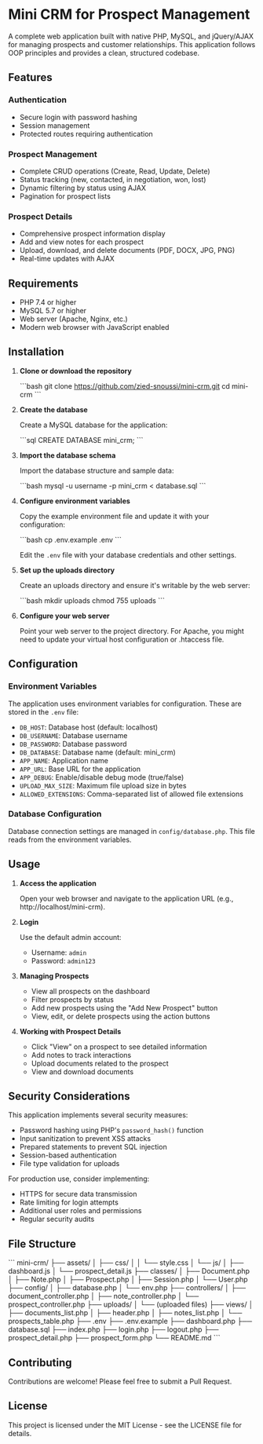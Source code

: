 # Mini CRM for Prospect Management

A complete web application built with native PHP, MySQL, and jQuery/AJAX for managing prospects and customer relationships. This application follows OOP principles and provides a clean, structured codebase.

## Features

### Authentication
- Secure login with password hashing
- Session management
- Protected routes requiring authentication

### Prospect Management
- Complete CRUD operations (Create, Read, Update, Delete)
- Status tracking (new, contacted, in negotiation, won, lost)
- Dynamic filtering by status using AJAX
- Pagination for prospect lists

### Prospect Details
- Comprehensive prospect information display
- Add and view notes for each prospect
- Upload, download, and delete documents (PDF, DOCX, JPG, PNG)
- Real-time updates with AJAX

## Requirements

- PHP 7.4 or higher
- MySQL 5.7 or higher
- Web server (Apache, Nginx, etc.)
- Modern web browser with JavaScript enabled

## Installation

1. **Clone or download the repository**

   \`\`\`bash
   git clone https://github.com/zied-snoussi/mini-crm.git
   cd mini-crm
   \`\`\`

2. **Create the database**

   Create a MySQL database for the application:

   \`\`\`sql
   CREATE DATABASE mini_crm;
   \`\`\`

3. **Import the database schema**

   Import the database structure and sample data:

   \`\`\`bash
   mysql -u username -p mini_crm < database.sql
   \`\`\`

4. **Configure environment variables**

   Copy the example environment file and update it with your configuration:

   \`\`\`bash
   cp .env.example .env
   \`\`\`

   Edit the `.env` file with your database credentials and other settings.

5. **Set up the uploads directory**

   Create an uploads directory and ensure it's writable by the web server:

   \`\`\`bash
   mkdir uploads
   chmod 755 uploads
   \`\`\`

6. **Configure your web server**

   Point your web server to the project directory. For Apache, you might need to update your virtual host configuration or .htaccess file.

## Configuration

### Environment Variables

The application uses environment variables for configuration. These are stored in the `.env` file:

- `DB_HOST`: Database host (default: localhost)
- `DB_USERNAME`: Database username
- `DB_PASSWORD`: Database password
- `DB_DATABASE`: Database name (default: mini_crm)
- `APP_NAME`: Application name
- `APP_URL`: Base URL for the application
- `APP_DEBUG`: Enable/disable debug mode (true/false)
- `UPLOAD_MAX_SIZE`: Maximum file upload size in bytes
- `ALLOWED_EXTENSIONS`: Comma-separated list of allowed file extensions

### Database Configuration

Database connection settings are managed in `config/database.php`. This file reads from the environment variables.

## Usage

1. **Access the application**

   Open your web browser and navigate to the application URL (e.g., http://localhost/mini-crm).

2. **Login**

   Use the default admin account:
   - Username: `admin`
   - Password: `admin123`

3. **Managing Prospects**

   - View all prospects on the dashboard
   - Filter prospects by status
   - Add new prospects using the "Add New Prospect" button
   - View, edit, or delete prospects using the action buttons

4. **Working with Prospect Details**

   - Click "View" on a prospect to see detailed information
   - Add notes to track interactions
   - Upload documents related to the prospect
   - View and download documents

## Security Considerations

This application implements several security measures:

- Password hashing using PHP's `password_hash()` function
- Input sanitization to prevent XSS attacks
- Prepared statements to prevent SQL injection
- Session-based authentication
- File type validation for uploads

For production use, consider implementing:

- HTTPS for secure data transmission
- Rate limiting for login attempts
- Additional user roles and permissions
- Regular security audits

## File Structure

\`\`\`
mini-crm/
├── assets/
│   ├── css/
│   │   └── style.css
│   └── js/
│       ├── dashboard.js
│       └── prospect_detail.js
├── classes/
│   ├── Document.php
│   ├── Note.php
│   ├── Prospect.php
│   ├── Session.php
│   └── User.php
├── config/
│   ├── database.php
│   └── env.php
├── controllers/
│   ├── document_controller.php
│   ├── note_controller.php
│   └── prospect_controller.php
├── uploads/
│   └── (uploaded files)
├── views/
│   ├── documents_list.php
│   ├── header.php
│   ├── notes_list.php
│   └── prospects_table.php
├── .env
├── .env.example
├── dashboard.php
├── database.sql
├── index.php
├── login.php
├── logout.php
├── prospect_detail.php
├── prospect_form.php
└── README.md
\`\`\`

## Contributing

Contributions are welcome! Please feel free to submit a Pull Request.

## License

This project is licensed under the MIT License - see the LICENSE file for details.
